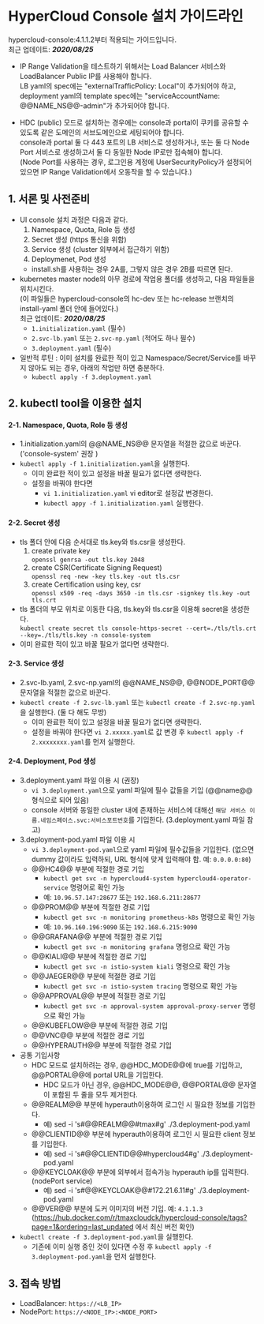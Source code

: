 # HyperCloud Console 설치 가이드라인
hypercloud-console:4.1.1.2부터 적용되는 가이드입니다.<br>
최근 업데이트: ***2020/08/25***

- IP Range Validation을 테스트하기 위해서는 Load Balancer 서비스와 LoadBalancer Public IP를 사용해야 합니다.<br>
LB yaml의 spec에는 "externalTrafficPolicy: Local"이 추가되어야 하고,<br>
deployment yaml의 template spec에는 "serviceAccountName: @@NAME_NS@@-admin"가 추가되어야 합니다.

- HDC (public) 모드로 설치하는 경우에는 console과 portal이 쿠키를 공유할 수 있도록 같은 도메인의 서브도메인으로 세팅되어야 합니다.<br>
console과 portal 둘 다 443 포트의 LB 서비스로 생성하거나, 또는 둘 다 Node Port 서비스로 생성하고서 둘 다 동일한 Node IP로만 접속해야 합니다.<br>
(Node Port를 사용하는 경우, 로그인용 계정에 UserSecurityPolicy가 설정되어 있으면 IP Range Validation에서 오동작을 할 수 있습니다.)

## 1. 서론 및 사전준비
- UI console 설치 과정은 다음과 같다.
  1. Namespace, Quota, Role 등 생성
  2. Secret 생성 (https 통신을 위함)
  3. Service 생성 (cluster 외부에서 접근하기 위함)
  4. Deploymenet, Pod 생성
  - install.sh를 사용하는 경우 2A를, 그렇지 않은 경우 2B를 따르면 된다.
- kubernetes master node의 아무 경로에 작업용 폴더를 생성하고, 다음 파일들을 위치시킨다.<br>
  (이 파일들은 hypercloud-console의 hc-dev 또는 hc-release 브랜치의 install-yaml 폴더 안에 들어있다.)<br>
  최근 업데이트: ***2020/08/25***
  - `1.initialization.yaml` (필수)
  - `2.svc-lb.yaml` 또는 `2.svc-np.yaml` (적어도 하나 필수)
  - `3.deployment.yaml` (필수)
- 일반적 루틴 : 이미 설치를 완료한 적이 있고 Namespace/Secret/Service를 바꾸지 않아도 되는 경우, 아래의 작업만 하면 충분하다.
  - `kubectl apply -f 3.deployment.yaml`

## 2. kubectl tool을 이용한 설치 

#### 2-1. Namespace, Quota, Role 등 생성
- 1.initialization.yaml의 @@NAME_NS@@ 문자열을 적절한 값으로 바꾼다. ('console-system' 권장 )
- `kubectl apply -f 1.initialization.yaml`을 실행한다.
  - 이미 완료한 적이 있고 설정을 바꿀 필요가 없다면 생략한다.
  - 설정을 바꿔야 한다면 
    - `vi 1.initialization.yaml` vi editor로 설정값 변경한다. 
    - `kubectl appy -f 1.initialization.yaml` 실행한다.

#### 2-2. Secret 생성
- tls 폴더 안에 다음 순서대로 tls.key와 tls.csr을 생성한다.
  1. create private key<br>
    `openssl genrsa -out tls.key 2048`
  2. create CSR(Certificate Signing Request)<br>
    `openssl req -new -key tls.key -out tls.csr`
  3. create Certification using key, csr<br>
    `openssl x509 -req -days 3650 -in tls.csr -signkey tls.key -out tls.crt`
- tls 폴더의 부모 위치로 이동한 다음, tls.key와 tls.csr을 이용해 secret을 생성한다.<br>
  `kubectl create secret tls console-https-secret --cert=./tls/tls.crt --key=./tls/tls.key -n console-system`
- 이미 완료한 적이 있고 바꿀 필요가 없다면 생략한다.

#### 2-3. Service 생성
- 2.svc-lb.yaml, 2.svc-np.yaml의 @@NAME_NS@@, @@NODE_PORT@@ 문자열을 적절한 값으로 바꾼다.
- `kubectl create -f 2.svc-lb.yaml` 또는 `kubectl create -f 2.svc-np.yaml`을 실행한다. (둘 다 해도 무방)
  - 이미 완료한 적이 있고 설정을 바꿀 필요가 없다면 생략한다.
  - 설정을 바꿔야 한다면 `vi 2.xxxxx.yaml`로 값 변경 후 `kubectl apply -f 2.xxxxxxxx.yaml`를 먼저 실행한다.

#### 2-4. Deployment, Pod 생성
- 3.deployment.yaml 파일 이용 시 (권장) 
  - `vi 3.deployment.yaml`으로 yaml 파일에 필수 값들을 기입 (@@name@@ 형식으로 되어 있음)
  - console 서버와 동일한 cluster 내에 존재하는 서비스에 대해선 `해당 서비스 이름.네임스페이스.svc:서비스포트번호`를 기입한다. (3.deployment.yaml 파일 참고)
- 3.deployment-pod.yaml 파일 이용 시 
  - `vi 3.deployment-pod.yaml`으로 yaml 파일에 필수값들을 기입한다. (없으면 dummy 값이라도 입력하되, URL 형식에 맞게 입력해야 함. 예: `0.0.0.0:80`)
  - @@HC4@@ 부분에 적절한 경로 기입 
    - `kubectl get svc -n hypercloud4-system hypercloud4-operator-service` 명령어로 확인 가능
    - 예: `10.96.57.147:28677` 또는 `192.168.6.211:28677`
  - @@PROM@@ 부분에 적절한 경로 기입 
    - `kubectl get svc -n monitoring prometheus-k8s` 명령으로 확인 가능
    - 예: `10.96.160.196:9090` 또는 `192.168.6.215:9090`
  - @@GRAFANA@@ 부분에 적절한 경로 기입 
    - `kubectl get svc -n monitoring grafana` 명령으로 확인 가능
  - @@KIALI@@ 부분에 적절한 경로 기입 
    - `kubectl get svc -n istio-system kiali` 명령으로 확인 가능
  - @@JAEGER@@ 부분에 적절한 경로 기입 
    - `kubectl get svc -n istio-system tracing` 명령으로 확인 가능
  - @@APPROVAL@@ 부분에 적절한 경로 기입 
    - `kubectl get svc -n approval-system approval-proxy-server` 명령으로 확인 가능
  - @@KUBEFLOW@@ 부분에 적절한 경로 기입
  - @@VNC@@ 부분에 적절한 경로 기입 
  - @@HYPERAUTH@@ 부분에 적절한 경로 기입 
- 공통 기입사항 
  - HDC 모드로 설치하려는 경우, @@HDC_MODE@@에 true를 기입하고, @@PORTAL@@에 portal URL을 기입한다.
    - HDC 모드가 아닌 경우, @@HDC_MODE@@, @@PORTAL@@ 문자열이 포함된 두 줄을 모두 제거한다.
  - @@REALM@@ 부분에 hyperauth이용하여 로그인 시 필요한 정보를 기입한다.
    - 예) sed -i 's#@@REALM@@#tmax#g' ./3.deployment-pod.yaml
  - @@CLIENTID@@ 부분에 hyperauth이용하여 로그인 시 필요한 client 정보를 기입한다. 
    - 예) sed -i 's#@@CLIENTID@@#hypercloud4#g' ./3.deployment-pod.yaml
  - @@KEYCLOAK@@ 부분에 외부에서 접속가능 hyperauth ip를 입력한다. (nodePort service)
    - 예) sed -i 's#@@KEYCLOAK@@#172.21.6.11#g' ./3.deployment-pod.yaml 
  - @@VER@@ 부분에 도커 이미지의 버전 기입. 예: `4.1.1.3` (https://hub.docker.com/r/tmaxcloudck/hypercloud-console/tags?page=1&ordering=last_updated 에서 최신 버전 확인)
- `kubectl create -f 3.deployment-pod.yaml`을 실행한다.
  - 기존에 이미 실행 중인 것이 있다면 수정 후 `kubectl apply -f 3.deployment-pod.yaml`을 먼저 실행한다.


## 3. 접속 방법
- LoadBalancer: `https://<LB_IP>`
- NodePort: `https://<NODE_IP>:<NODE_PORT>`
